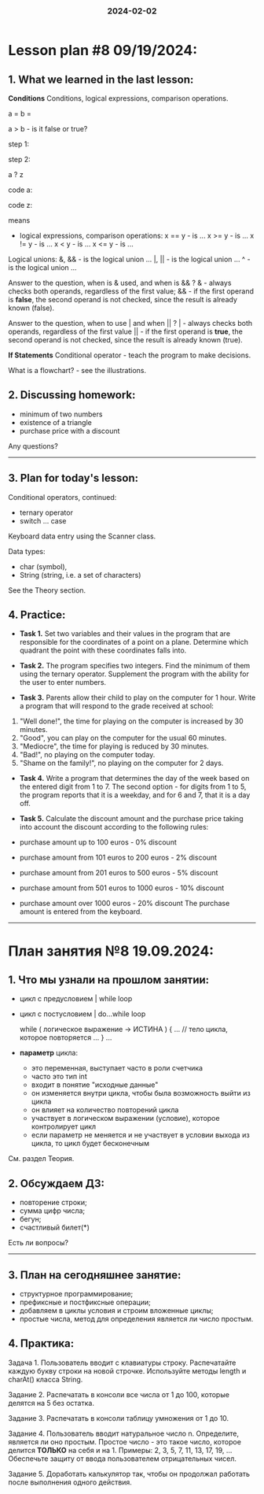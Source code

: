 <h3 style="text-align: center; padding-bottom: 14px">2024-02-02</h3>

# Lesson plan #8 09/19/2024:

## 1. What we learned in the last lesson:
**Conditions**
Conditions, logical expressions, comparison operations.

a = b =

a > b - is it false or true?

step 1:

step 2:

a ? z

code a:

code z:

means

- logical expressions, comparison operations:
  x == y - is ...
  x >= y - is ...
  x != y - is ...
  x < y - is ...
  x <= y - is ...

Logical unions:
&, && - is the logical union ...
|, || - is the logical union ...
^ - is the logical union ...

Answer to the question, when is & used, and when is && ?
& - always checks both operands, regardless of the first value;
&& - if the first operand is **false**, the second operand is not checked, since the result is already known (false).

Answer to the question, when to use | and when || ?
| - always checks both operands, regardless of the first value
|| - if the first operand is **true**, the second operand is not checked, since the result is already known (true).

**If Statements**
Conditional operator - teach the program to make decisions.

What is a flowchart? - see the illustrations.

## 2. Discussing homework:
- minimum of two numbers
- existence of a triangle
- purchase price with a discount

Any questions?

-----------------------------------------------------------------------------

## 3. Plan for today's lesson:

Conditional operators, continued:
- ternary operator
- switch ... case

Keyboard data entry using the Scanner class.

Data types:
- char (symbol),
- String (string, i.e. a set of characters)

See the Theory section.

## 4. Practice:
- **Task 1.**
  Set two variables and their values ​​in the program that are responsible for the coordinates of a point on a plane.
  Determine which quadrant the point with these coordinates falls into.

- **Task 2.**
  The program specifies two integers.
  Find the minimum of them using the ternary operator.
  Supplement the program with the ability for the user to enter numbers.

- **Task 3.**
  Parents allow their child to play on the computer for 1 hour.
  Write a program that will respond to the grade received at school:

1. "Well done!", the time for playing on the computer is increased by 30 minutes.
2. "Good", you can play on the computer for the usual 60 minutes.
3. "Mediocre", the time for playing is reduced by 30 minutes.
4. "Bad!", no playing on the computer today.
5. "Shame on the family!", no playing on the computer for 2 days.

- **Task 4.**
  Write a program that determines the day of the week based on the entered digit from 1 to 7.
  The second option - for digits from 1 to 5, the program reports that it is a weekday, and for 6 and 7, that it is a day off.

- **Task 5.**
  Calculate the discount amount and the purchase price taking into account the discount according to the following rules:
- purchase amount up to 100 euros - 0% discount
- purchase amount from 101 euros to 200 euros - 2% discount
- purchase amount from 201 euros to 500 euros - 5% discount
- purchase amount from 501 euros to 1000 euros - 10% discount
- purchase amount over 1000 euros - 20% discount
  The purchase amount is entered from the keyboard.


___

# План занятия №8 19.09.2024:

## 1. Что мы узнали на прошлом занятии:

- цикл с предусловием   | while loop
- цикл с постусловием   | do...while loop

  while ( логическое выражение -> ИСТИНА ) {
     ...
     // тело цикла, которое повторяется
     ...
  }
  ...
- **параметр** цикла:
  - это переменная, выступает часто в роли счетчика
  - часто это тип int 
  - входит в понятие "исходные данные"
  - он изменяется внутри цикла, чтобы была возможность выйти из цикла
  - он влияет на количество повторений цикла
  - участвует в логическом выражении (условие), которое контролирует цикл
  - если параметр не меняется и не участвует в условии выхода из цикла, то цикл будет бесконечным

См. раздел Теория.

## 2. Обсуждаем ДЗ:
- повторение строки;
- сумма цифр числа;
- бегун;
- счастливый билет(*)

Есть ли вопросы?

----------------------------------------------------------------------------

## 3. План на сегодняшнее занятие:
- структурное программирование;
- префиксные и постфиксные операции;
- добавляем в циклы условия и строим вложенные циклы;
- простые числа, метод для определения является ли число простым.

## 4. Практика:

Задача 1.
Пользователь вводит с клавиатуры строку.
Распечатайте каждую букву строки на новой строчке.
Используйте методы length и charAt() класса String.

Задание 2.
Распечатать в консоли все числа от 1 до 100, которые делятся на 5 без остатка.

Задание 3.
Распечатать в консоли таблицу умножения от 1 до 10.

Задание 4.
Пользователь вводит натуральное число n. Определите, является ли оно простым.
Простое число - это такое число, которое делится **ТОЛЬКО** на себя и на 1.
Примеры: 2, 3, 5, 7, 11, 13, 17, 19, ...
Обеспечьте защиту от ввода пользователем отрицательных чисел.

Задание 5.
Доработать калькулятор так, чтобы он продолжал работать после выполнения одного действия.

